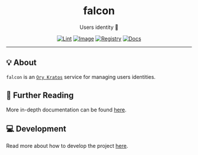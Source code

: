 <h1 align="center">falcon</h1>

<div align="center">

Users identity 👤

[![Lint](https://github.com/radio-aktywne/falcon/actions/workflows/lint.yaml/badge.svg)](https://github.com/radio-aktywne/falcon/actions/workflows/lint.yaml)
[![Image](https://github.com/radio-aktywne/falcon/actions/workflows/image.yaml/badge.svg)](https://github.com/radio-aktywne/falcon/actions/workflows/image.yaml)
[![Registry](https://github.com/radio-aktywne/falcon/actions/workflows/registry.yaml/badge.svg)](https://github.com/radio-aktywne/falcon/actions/workflows/registry.yaml)
[![Docs](https://github.com/radio-aktywne/falcon/actions/workflows/docs.yaml/badge.svg)](https://github.com/radio-aktywne/falcon/actions/workflows/docs.yaml)

</div>

---

## 💡 About

`falcon` is an [`Ory Kratos`](https://www.ory.sh/kratos) service
for managing users identities.

## 📄 Further Reading

More in-depth documentation can be found
[here](https://radio-aktywne.github.io/falcon).

## 💻 Development

Read more about how to develop the project
[here](https://github.com/radio-aktywne/falcon/blob/main/CONTRIBUTING.md).
